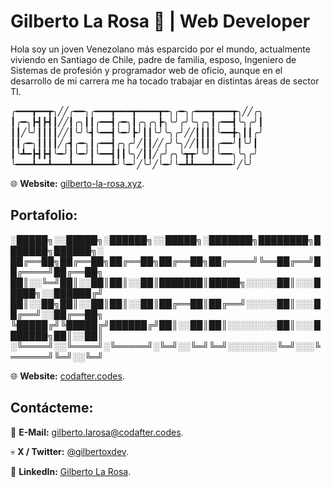 # Gilberto La Rosa 👋 | Web Developer

Hola soy un joven Venezolano más esparcido por el mundo, actualmente viviendo en Santiago de Chile, padre de familia, esposo, Ingeniero de Sistemas de profesión y programador web de oficio, aunque en el desarrollo de mi carrera me ha tocado trabajar en distintas áreas de sector TI.

╭━━━┳━━┳╮╱╱╭━━╮╭━━━┳━━━┳━━━━┳━╮╭━╮╭━━━┳━━━┳╮╱╱╭╮
┃╭━╮┣┫┣┫┃╱╱┃╭╮┃┃╭━━┫╭━╮┃╭╮╭╮┣╮╰╯╭╯╰╮╭╮┃╭━━┫╰╮╭╯┃
┃┃╱╰╯┃┃┃┃╱╱┃╰╯╰┫╰━━┫╰━╯┣╯┃┃╰╯╰╮╭╯╱╱┃┃┃┃╰━━╋╮┃┃╭╯
┃┃╭━╮┃┃┃┃╱╭┫╭━╮┃╭━━┫╭╮╭╯╱┃┃╱╱╭╯╰╮╱╱┃┃┃┃╭━━╯┃╰╯┃
┃╰┻━┣┫┣┫╰━╯┃╰━╯┃╰━━┫┃┃╰╮╱┃┃╱╭╯╭╮╰┳┳╯╰╯┃╰━━╮╰╮╭╯
╰━━━┻━━┻━━━┻━━━┻━━━┻╯╰━╯╱╰╯╱╰━╯╰━┻┻━━━┻━━━╯╱╰╯

🌐 **Website:** [gilberto-la-rosa.xyz](https://gilberto-la-rosa.xyz/).

## Portafolio:

░█████╗░░█████╗░██████╗░░█████╗░███████╗████████╗███████╗██████╗░
██╔══██╗██╔══██╗██╔══██╗██╔══██╗██╔════╝╚══██╔══╝██╔════╝██╔══██╗
██║░░╚═╝██║░░██║██║░░██║███████║█████╗░░░░░██║░░░█████╗░░██████╔╝
██║░░██╗██║░░██║██║░░██║██╔══██║██╔══╝░░░░░██║░░░██╔══╝░░██╔══██╗
╚█████╔╝╚█████╔╝██████╔╝██║░░██║██║░░░░░░░░██║░░░███████╗██║░░██║
░╚════╝░░╚════╝░╚═════╝░╚═╝░░╚═╝╚═╝░░░░░░░░╚═╝░░░╚══════╝╚═╝░░╚═╝

🌐 **Website:** [codafter.codes](https://codafter.codes/).

## Contácteme:

📧 **E-Mail:** [gilberto.larosa@codafter.codes](mailto:gilberto.larosa.codes).

💀 **X / Twitter:** [@gilbertoxdev](https://twitter.com/gilbertoxdev).

💼 **LinkedIn:** [Gilberto La Rosa](https://www.linkedin.com/in/gilberto-la-rosa/).
